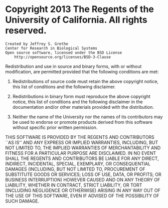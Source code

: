 Copyright 2013 The Regents of the University of California. All rights reserved. 
================================================================================

    Created by Jeffrey S. Grethe
    Center for Research in Biological Systems
    Open source software, licensed under the BSD License
        http://opensource.org/licenses/BSD-3-Clause
	
Redistribution and use in source and binary forms, with or without modification, are permitted provided that the
following conditions are met:

1. Redistributions of source code must retain the above copyright notice, this list of conditions and the
following disclaimer.

2. Redistributions in binary form must reproduce the above copyright notice, this list of conditions and the
following disclaimer in the documentation and/or other materials provided with the distribution.

3. Neither the name of the University nor the names of its contributors may be used to endorse or promote products
derived from this software without specific prior written permission.

THIS SOFTWARE IS PROVIDED BY THE REGENTS AND CONTRIBUTORS ``AS IS'' AND ANY EXPRESS OR IMPLIED WARRANTIES, INCLUDING,
BUT NOT LIMITED TO, THE IMPLIED WARRANTIES OF MERCHANTABILITY AND FITNESS FOR A PARTICULAR PURPOSE ARE DISCLAIMED.
IN NO EVENT SHALL THE REGENTS AND CONTRIBUTORS BE LIABLE FOR ANY DIRECT, INDIRECT, INCIDENTAL, SPECIAL, EXEMPLARY,
OR CONSEQUENTIAL DAMAGES (INCLUDING, BUT NOT LIMITED TO, PROCUREMENT OF SUBSTITUTE GOODS OR SERVICES; LOSS OF USE,
DATA, OR PROFITS; OR BUSINESS INTERRUPTION) HOWEVER CAUSED AND ON ANY THEORY OF LIABILITY, WHETHER IN CONTRACT,
STRICT LIABILITY, OR TORT (INCLUDING NEGLIGENCE OR OTHERWISE) ARISING IN ANY WAY OUT OF THE USE OF THIS SOFTWARE,
EVEN IF ADVISED OF THE POSSIBILITY OF SUCH DAMAGE.
